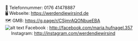 :iphone: Telefonnummer: 0176 41478887 <br>
:desktop_computer: Webseite: https://werdendiewirsind.de <br>
:world_map: GMB: https://g.page/r/CSjmrAQONbueEBA <br>
![alt text][2.1] Facebook : http://facebook.com/maria.hufnagel.357 <br>
<img src="https://www.clipartmax.com/png/middle/154-1544948_go-back-images-for-instagram-logo-png-transparent-cpi8de-logo-instagram-azul.png" width="15" height="15" /> Instagram: http://instagram.com/werdendiewirsind



[2.1]: http://i.imgur.com/fep1WsG.png (facebook)


